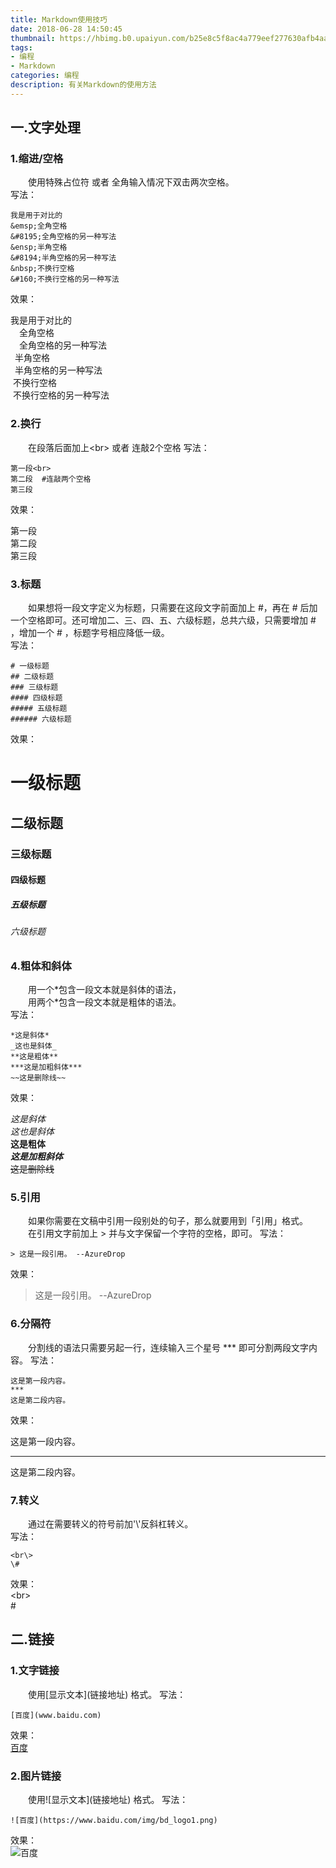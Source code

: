 ```yaml
---
title: Markdown使用技巧
date: 2018-06-28 14:50:45
thumbnail: https://hbimg.b0.upaiyun.com/b25e8c5f8ac4a779eef277630afb4aa6ff086e311a42-0JeLmp_fw658
tags:
- 编程
- Markdown
categories: 编程
description: 有关Markdown的使用方法
---
```

## 一.文字处理
### 1.缩进/空格
&emsp;&emsp;使用特殊占位符 或者 全角输入情况下双击两次空格。  
写法：  <!--more-->

    我是用于对比的
    &emsp;全角空格
    &#8195;全角空格的另一种写法
    &ensp;半角空格
    &#8194;半角空格的另一种写法
    &nbsp;不换行空格
    &#160;不换行空格的另一种写法
效果：  

我是用于对比的  
&emsp;全角空格  
&#8195;全角空格的另一种写法  
&ensp;半角空格  
&#8194;半角空格的另一种写法  
&nbsp;不换行空格  
&#160;不换行空格的另一种写法  

### 2.换行
&emsp;&emsp;在段落后面加上<br\> 或者 连敲2个空格
写法：

    第一段<br>
    第二段  #连敲两个空格
    第三段
效果：  

第一段<br>
第二段  
第三段

### 3.标题
&emsp;&emsp;如果想将一段文字定义为标题，只需要在这段文字前面加上 #，再在 # 后加一个空格即可。还可增加二、三、四、五、六级标题，总共六级，只需要增加 # ，增加一个 # ，标题字号相应降低一级。  
写法：  

    # 一级标题
    ## 二级标题
    ### 三级标题
    #### 四级标题
    ##### 五级标题
    ###### 六级标题
效果：  

# 一级标题
## 二级标题
### 三级标题
#### 四级标题
##### 五级标题
###### 六级标题

### 4.粗体和斜体
&emsp;&emsp;用一个\*包含一段文本就是斜体的语法，  
&emsp;&emsp;用两个\*包含一段文本就是粗体的语法。  
写法：  

    *这是斜体*
    _这也是斜体_
    **这是粗体**
    ***这是加粗斜体***
    ~~这是删除线~~
效果：  

*这是斜体*  
_这也是斜体_  
**这是粗体**  
***这是加粗斜体***  
~~这是删除线~~  

### 5.引用
&emsp;&emsp;如果你需要在文稿中引用一段别处的句子，那么就要用到「引用」格式。
&emsp;&emsp;在引用文字前加上 > 并与文字保留一个字符的空格，即可。
写法：

    > 这是一段引用。 --AzureDrop
效果：

> 这是一段引用。 --AzureDrop

### 6.分隔符
&emsp;&emsp;分割线的语法只需要另起一行，连续输入三个星号 *** 即可分割两段文字内容。
写法：

    这是第一段内容。
    ***
    这是第二段内容。
效果：

这是第一段内容。
***
这是第二段内容。

### 7.转义
&emsp;&emsp;通过在需要转义的符号前加'\\'反斜杠转义。  
写法：

    <br\>
    \#
效果：  
<br\>  
\#
## 二.链接
### 1.文字链接
&emsp;&emsp;使用\[显示文本](链接地址) 格式。
写法：  

    [百度](www.baidu.com)
效果：  
[百度](www.baidu.com)
### 2.图片链接
&emsp;&emsp;使用!\[显示文本](链接地址) 格式。
写法：  

    ![百度](https://www.baidu.com/img/bd_logo1.png)
效果：  
![百度](https://www.baidu.com/img/bd_logo1.png)